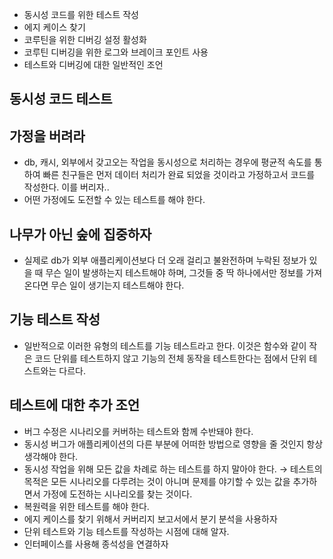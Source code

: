 - 동시성 코드를 위한 테스트 작성
- 에지 케이스 찾기
- 코루틴을 위한 디버깅 설정 활성화
- 코루틴 디버깅을 위한 로그와 브레이크 포인트 사용
- 테스트와 디버깅에 대한 일반적인 조언

## 동시성 코드 테스트

## 가정을 버려라

- db, 캐시, 외부에서 갖고오는 작업을 동시성으로 처리하는 경우에 평균적 속도를 통하여 빠른 친구들은 먼저 데이터 처리가 완료 되었을 것이라고 가정하고서 코드를 작성한다. 이를 버리자..
- 어떤 가정에도 도전할 수 있는 테스트를 해야 한다.

## 나무가 아닌 숲에 집중하자

- 실제로 db가 외부 애플리케이션보다 더 오래 걸리고 불완전하며 누락된 정보가 있을 때 무슨 일이 발생하는지 테스트해야 하며, 그것들 중 딱 하나에서만 정보를 가져온다면 무슨 일이 생기는지 테스트해야 한다.

## 기능 테스트 작성

- 일반적으로 이러한 유형의 테스트를 기능 테스트라고 한다. 이것은 함수와 같이 작은 코드 단위를 테스트하지 않고 기능의 전체 동작을 테스트한다는 점에서 단위 테스트와는 다르다.

## 테스트에 대한 추가 조언

- 버그 수정은 시나리오를 커버하는 테스트와 함께 수반돼야 한다.
- 동시성 버그가 애플리케이션의 다른 부분에 어떠한 방법으로 영향을 줄 것인지 항상 생각해야 한다.
- 동시성 작업을 위해 모든 값을 차례로 하는 테스트를 하지 말아야 한다. → 테스트의 목적은 모든 시나리오를 다루려는 것이 아니며 문제를 야기할 수 있는 값을 추가하면서 가정에 도전하는 시나리오를 찾는 것이다.
- 복원력을 위한 테스트를 해야 한다.
- 에지 케이스를 찾기 위해서 커버리지 보고서에서 분기 분석을 사용하자
- 단위 테스트와 기능 테스트를 작성하는 시점에 대해 알자.
- 인터페이스를 사용해 종석성을 연결하자